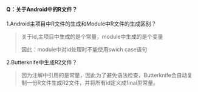 #### Q：关于Android中的R文件？

1.Android主项目中R文件的生成和Module中R文件的生成区别？

> 关于id,主项目中生成的是个常量，module中生成的是个变量
>
> 因此：module中对id处理时不能使用swich  case语句

2.Butterknife中生成R2文件？

> 因为注解中引用的是常量，因此为了避免语法检查，Butterknife会自动复制一份R文件生成R2文件，并将所有id定义成final型常量。

